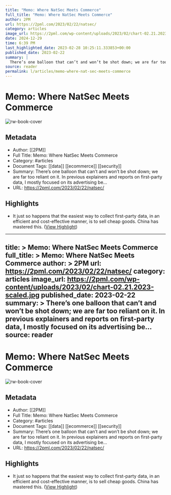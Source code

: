 ```yaml
---
title: "Memo: Where NatSec Meets Commerce"
full_title: "Memo: Where NatSec Meets Commerce"
author: 2PM
url: https://2pml.com/2023/02/22/natsec/
category: articles
image_url: https://2pml.com/wp-content/uploads/2023/02/chart-02.21.2023-scaled.jpg
date: 2024-12-29
time: 6:39 PM
last_highlighted_date: 2023-02-28 10:25:11.333853+00:00
published_date: 2023-02-22
summary: |
  There’s one balloon that can’t and won’t be shot down; we are far too reliant on it. In previous explainers and reports on first-party data, I mostly focused on its advertising be…
source: reader
permalink: l/articles/memo-where-nat-sec-meets-commerce
---
```

# Memo: Where NatSec Meets Commerce

![rw-book-cover](https://2pml.com/wp-content/uploads/2023/02/chart-02.21.2023-scaled.jpg)

## Metadata
- Author: [[2PM]]
- Full Title: Memo: Where NatSec Meets Commerce
- Category: #articles
- Document Tags: [[data]] [[ecommerce]] [[security]] 
- Summary: There’s one balloon that can’t and won’t be shot down; we are far too reliant on it. In previous explainers and reports on first-party data, I mostly focused on its advertising be…
- URL: https://2pml.com/2023/02/22/natsec/

## Highlights
- It just so happens that the easiest way to collect first-party data, in an efficient and cost-effective manner, is to sell cheap goods. China has mastered this. ([View Highlight](https://read.readwise.io/read/01gtbrvzrdb88mc4tj4h5702yk))


---
title: >
  Memo: Where NatSec Meets Commerce
full_title: >
  Memo: Where NatSec Meets Commerce
author: >
  2PM
url: https://2pml.com/2023/02/22/natsec/
category: articles
image_url: https://2pml.com/wp-content/uploads/2023/02/chart-02.21.2023-scaled.jpg
published_date: 2023-02-22
summary: >
  There’s one balloon that can’t and won’t be shot down; we are far too reliant on it. In previous explainers and reports on first-party data, I mostly focused on its advertising be…
source: reader
---
# Memo: Where NatSec Meets Commerce

![rw-book-cover](https://2pml.com/wp-content/uploads/2023/02/chart-02.21.2023-scaled.jpg)

## Metadata
- Author: [[2PM]]
- Full Title: Memo: Where NatSec Meets Commerce
- Category: #articles
- Document Tags: [[data]] [[ecommerce]] [[security]] 
- Summary: There’s one balloon that can’t and won’t be shot down; we are far too reliant on it. In previous explainers and reports on first-party data, I mostly focused on its advertising be…
- URL: https://2pml.com/2023/02/22/natsec/

## Highlights
- It just so happens that the easiest way to collect first-party data, in an efficient and cost-effective manner, is to sell cheap goods. China has mastered this. ([View Highlight](https://read.readwise.io/read/01gtbrvzrdb88mc4tj4h5702yk))


